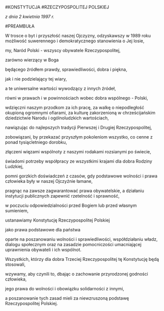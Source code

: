 #KONSTYTUCJA
#RZECZYPOSPOLITEJ POLSKIEJ

*z dnia 2 kwietnia 1997 r.*

#PREAMBUŁA

W trosce o byt i przyszłość naszej Ojczyzny,
odzyskawszy w 1989 roku możliwość suwerennego i demokratycznego stanowienia o Jej losie,

my, Naród Polski - wszyscy obywatele Rzeczypospolitej,

zarówno wierzący w Boga

będącego źródłem prawdy, sprawiedliwości, dobra i piękna,

jak i nie podzielający tej wiary,

a te uniwersalne wartości wywodzący z innych źródeł,

równi w prawach i w powinnościach wobec dobra wspólnego - Polski,

wdzięczni naszym przodkom za ich pracę, za walkę o niepodległość okupioną ogromnymi ofiarami, za kulturę zakorzenioną w chrześcijańskim dziedzictwie Narodu i ogólnoludzkich wartościach,

nawiązując do najlepszych tradycji Pierwszej i Drugiej Rzeczypospolitej,

zobowiązani, by przekazać przyszłym pokoleniom wszystko, co cenne z ponad tysiącletniego dorobku,

złączeni więzami wspólnoty z naszymi rodakami rozsianymi po świecie,

świadomi potrzeby współpracy ze wszystkimi krajami dla dobra Rodziny Ludzkiej,

pomni gorzkich doświadczeń z czasów, gdy podstawowe wolności i prawa człowieka były w naszej Ojczyźnie łamane,

pragnąc na zawsze zagwarantować prawa obywatelskie, a działaniu instytucji publicznych zapewnić rzetelność i sprawność,

w poczuciu odpowiedzialności przed Bogiem lub przed własnym sumieniem,

ustanawiamy Konstytucję Rzeczypospolitej Polskiej

jako prawa podstawowe dla państwa

oparte na poszanowaniu wolności i sprawiedliwości, współdziałaniu władz, dialogu społecznym oraz na zasadzie pomocniczości umacniającej uprawnienia obywateli i ich wspólnot.

Wszystkich, którzy dla dobra Trzeciej Rzeczypospolitej tę Konstytucję będą stosowali,

wzywamy, aby czynili to, dbając o zachowanie przyrodzonej godności człowieka,

jego prawa do wolności i obowiązku solidarności z innymi,

a poszanowanie tych zasad mieli za niewzruszoną podstawę Rzeczypospolitej Polskiej.
